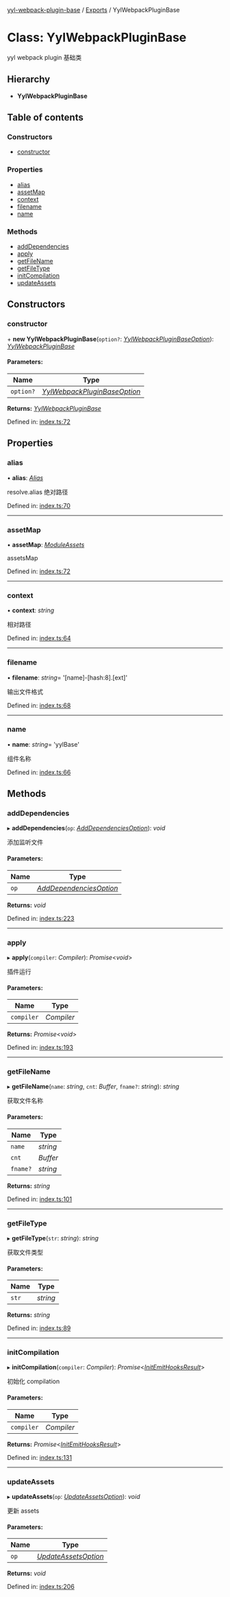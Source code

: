 [yyl-webpack-plugin-base](../README.md) / [Exports](../modules.md) / YylWebpackPluginBase

# Class: YylWebpackPluginBase

yyl webpack plugin 基础类

## Hierarchy

* **YylWebpackPluginBase**

## Table of contents

### Constructors

- [constructor](yylwebpackpluginbase.md#constructor)

### Properties

- [alias](yylwebpackpluginbase.md#alias)
- [assetMap](yylwebpackpluginbase.md#assetmap)
- [context](yylwebpackpluginbase.md#context)
- [filename](yylwebpackpluginbase.md#filename)
- [name](yylwebpackpluginbase.md#name)

### Methods

- [addDependencies](yylwebpackpluginbase.md#adddependencies)
- [apply](yylwebpackpluginbase.md#apply)
- [getFileName](yylwebpackpluginbase.md#getfilename)
- [getFileType](yylwebpackpluginbase.md#getfiletype)
- [initCompilation](yylwebpackpluginbase.md#initcompilation)
- [updateAssets](yylwebpackpluginbase.md#updateassets)

## Constructors

### constructor

\+ **new YylWebpackPluginBase**(`option?`: [*YylWebpackPluginBaseOption*](../interfaces/yylwebpackpluginbaseoption.md)): [*YylWebpackPluginBase*](yylwebpackpluginbase.md)

#### Parameters:

Name | Type |
------ | ------ |
`option?` | [*YylWebpackPluginBaseOption*](../interfaces/yylwebpackpluginbaseoption.md) |

**Returns:** [*YylWebpackPluginBase*](yylwebpackpluginbase.md)

Defined in: [index.ts:72](https://github.com/jackness1208/yyl-webpack-plugin-base/blob/f86be42/src/index.ts#L72)

## Properties

### alias

• **alias**: [*Alias*](../interfaces/alias.md)

resolve.alias 绝对路径

Defined in: [index.ts:70](https://github.com/jackness1208/yyl-webpack-plugin-base/blob/f86be42/src/index.ts#L70)

___

### assetMap

• **assetMap**: [*ModuleAssets*](../interfaces/moduleassets.md)

assetsMap

Defined in: [index.ts:72](https://github.com/jackness1208/yyl-webpack-plugin-base/blob/f86be42/src/index.ts#L72)

___

### context

• **context**: *string*

相对路径

Defined in: [index.ts:64](https://github.com/jackness1208/yyl-webpack-plugin-base/blob/f86be42/src/index.ts#L64)

___

### filename

• **filename**: *string*= '[name]-[hash:8].[ext]'

输出文件格式

Defined in: [index.ts:68](https://github.com/jackness1208/yyl-webpack-plugin-base/blob/f86be42/src/index.ts#L68)

___

### name

• **name**: *string*= 'yylBase'

组件名称

Defined in: [index.ts:66](https://github.com/jackness1208/yyl-webpack-plugin-base/blob/f86be42/src/index.ts#L66)

## Methods

### addDependencies

▸ **addDependencies**(`op`: [*AddDependenciesOption*](../interfaces/adddependenciesoption.md)): *void*

添加监听文件

#### Parameters:

Name | Type |
------ | ------ |
`op` | [*AddDependenciesOption*](../interfaces/adddependenciesoption.md) |

**Returns:** *void*

Defined in: [index.ts:223](https://github.com/jackness1208/yyl-webpack-plugin-base/blob/f86be42/src/index.ts#L223)

___

### apply

▸ **apply**(`compiler`: *Compiler*): *Promise*<*void*\>

插件运行

#### Parameters:

Name | Type |
------ | ------ |
`compiler` | *Compiler* |

**Returns:** *Promise*<*void*\>

Defined in: [index.ts:193](https://github.com/jackness1208/yyl-webpack-plugin-base/blob/f86be42/src/index.ts#L193)

___

### getFileName

▸ **getFileName**(`name`: *string*, `cnt`: *Buffer*, `fname?`: *string*): *string*

获取文件名称

#### Parameters:

Name | Type |
------ | ------ |
`name` | *string* |
`cnt` | *Buffer* |
`fname?` | *string* |

**Returns:** *string*

Defined in: [index.ts:101](https://github.com/jackness1208/yyl-webpack-plugin-base/blob/f86be42/src/index.ts#L101)

___

### getFileType

▸ **getFileType**(`str`: *string*): *string*

获取文件类型

#### Parameters:

Name | Type |
------ | ------ |
`str` | *string* |

**Returns:** *string*

Defined in: [index.ts:89](https://github.com/jackness1208/yyl-webpack-plugin-base/blob/f86be42/src/index.ts#L89)

___

### initCompilation

▸ **initCompilation**(`compiler`: *Compiler*): *Promise*<[*InitEmitHooksResult*](../interfaces/initemithooksresult.md)\>

初始化 compilation

#### Parameters:

Name | Type |
------ | ------ |
`compiler` | *Compiler* |

**Returns:** *Promise*<[*InitEmitHooksResult*](../interfaces/initemithooksresult.md)\>

Defined in: [index.ts:131](https://github.com/jackness1208/yyl-webpack-plugin-base/blob/f86be42/src/index.ts#L131)

___

### updateAssets

▸ **updateAssets**(`op`: [*UpdateAssetsOption*](../interfaces/updateassetsoption.md)): *void*

更新 assets

#### Parameters:

Name | Type |
------ | ------ |
`op` | [*UpdateAssetsOption*](../interfaces/updateassetsoption.md) |

**Returns:** *void*

Defined in: [index.ts:206](https://github.com/jackness1208/yyl-webpack-plugin-base/blob/f86be42/src/index.ts#L206)
